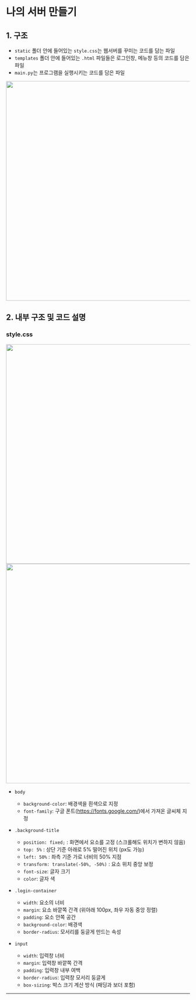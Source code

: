 # 나의 서버 만들기

## 1. 구조
- `static` 폴더 안에 들어있는 `style.css`는 웹서버를 꾸미는 코드를 담는 파일  
- `templates` 폴더 안에 들어있는 `.html` 파일들은 로그인창, 메뉴창 등의 코드를 담은 파일  
- `main.py`는 프로그램을 실행시키는 코드를 담은 파일  

<img src="https://github.com/user-attachments/assets/ba56ab40-54e1-4681-ae96-bb55227fb8c2" width="600" />

## 2. 내부 구조 및 코드 설명

### style.css

<img src="https://github.com/user-attachments/assets/c8c23494-e1cc-4314-8716-4d36e0ed4017" width="600" />  
<img src="https://github.com/user-attachments/assets/c15fae24-dc38-41ba-9bca-6a7948620243" width="600" />

- `body`  
  - `background-color`: 배경색을 흰색으로 지정  
  - `font-family`: 구글 폰트(https://fonts.google.com/)에서 가져온 글씨체 지정  

- `.background-title`  
  - `position: fixed;` : 화면에서 요소를 고정 (스크롤해도 위치가 변하지 않음)  
  - `top: 5%` : 상단 기준 아래로 5% 떨어진 위치 (px도 가능)  
  - `left: 50%` : 좌측 기준 가로 너비의 50% 지점  
  - `transform: translate(-50%, -50%)` : 요소 위치 중앙 보정  
  - `font-size`: 글자 크기  
  - `color`: 글자 색  

- `.login-container`  
  - `width`: 요소의 너비  
  - `margin`: 요소 바깥쪽 간격 (위아래 100px, 좌우 자동 중앙 정렬)  
  - `padding`: 요소 안쪽 공간  
  - `background-color`: 배경색  
  - `border-radius`: 모서리를 둥글게 만드는 속성  

- `input`  
  - `width`: 입력창 너비  
  - `margin`: 입력창 바깥쪽 간격  
  - `padding`: 입력창 내부 여백  
  - `border-radius`: 입력창 모서리 둥글게  
  - `box-sizing`: 박스 크기 계산 방식 (패딩과 보더 포함)  

---
